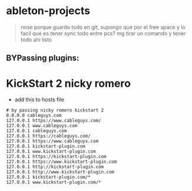 # ableton-projects

> nose porque guardo todo en git, supongo que por el free space y lo facil que es tener sync todo entre pcs? mg tirar un comando y tener todo ahi listo


## BYPassing plugins:

# KickStart 2 nicky romero
- add this to hosts file 
```shell
# by passing nicky romero kickstart 2
0.0.0.0 cableguys.com
127.0.0.1 https://www.cableguys.com/
127.0.0.1 www.cableguys.com
127.0.0.1 cableguys.com
127.0.0.1 https://cableguys.com/
127.0.0.1 https://www.cableguys.com
127.0.0.1 kickstart-plugin.com
127.0.0.1 www.kickstart-plugin.com
127.0.0.1 https://kickstart-plugin.com
127.0.0.1 https://www.kickstart-plugin.com
127.0.0.1 http://kickstart-plugin.com
127.0.0.1 http://www.kickstart-plugin.com
127.0.0.1 kickstart-plugin.com/*
127.0.0.1 www.kickstart-plugin.com/*

```